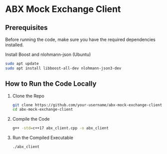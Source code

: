 # ABX Mock Exchange Client

## Prerequisites

Before running the code, make sure you have the required dependencies installed.

Install Boost and nlohmann-json (Ubuntu)
```bash
sudo apt update
sudo apt install libboost-all-dev nlohmann-json3-dev
```

## How to Run the Code Locally
1. Clone the Repo
    ```bash
    git clone https://github.com/your-username/abx-mock-exchange-client.git
    cd abx-mock-exchange-client
    ```
2. Compile the Code
   ```bash
   g++ -std=c++17 abx_client.cpp -o abx_client 
   ```
3. Run the Compiled Executable
   ```bash
   ./abx_client
   ```
